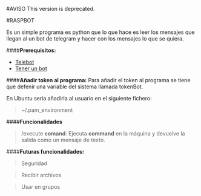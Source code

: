 #AVISO
This version is deprecated.

#RASPBOT

Es un simple programa es python que lo que hace es leer los mensajes que llegan al un bot de telegram y hacer con los mensajes lo que se quiera.

####**Prerequisitos:**

 - [Telebot](https://github.com/eternnoir/pyTelegramBotAPI)
 - [Tener un bot](https://core.telegram.org/bots)

####**Añadir token al programa:**
Para añadir el token al programa se tiene que defenir una variable del sistema llamada tokenBot.

En Ubuntu seria añadirla al usuario en el siguiente fichero:

>~/.pam_environment

####**Funcionalidades**
> /execute **comand**: Ejecuta **command** en la máquina y devuelve la salida como un mensaje de texto.

####**Futuras funcionalidades:**

> Seguridad

> Recibir archivos

> Usar en grupos